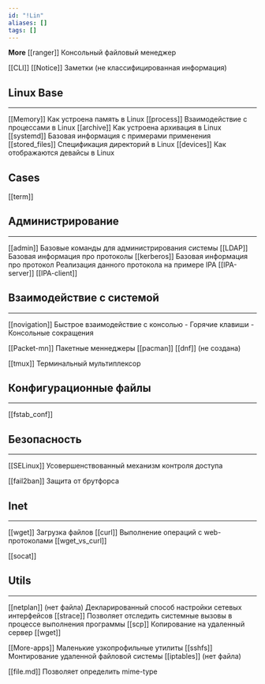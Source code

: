 ```yaml
---
id: "!Lin"
aliases: []
tags: []
---
```

**More**
[[ranger]]
    Консольный файловый менеджер

[[CLI]]
[[Notice]]
    Заметки (не классифицированная информация)


## Linux Base
---
[[Memory]]
    Как устроена память в Linux
[[process]]
    Взаимодействие с процессами в Linux
[[archive]]
    Как устроена архивация в Linux
[[systemd]]
    Базовая информация с примерами применения
[[stored_files]]
    Спецификация директорий в Linux
[[devices]]
    Как отображаются девайсы в Linux

## Cases
[[term]]


## Администрирование
---
[[admin]]
    Базовые команды для администрирования системы
[[LDAP]]
    Базовая информация про протоколы
[[kerberos]]
    Базовая информация про протокол
    Реализация данного протокола на примере IPA
    [[IPA-server]]
    [[IPA-client]]


## Взаимодействие с системой
---
[[novigation]]
    Быстрое взаимодействие с консолью
    - Горячие клавиши
    - Консольные сокращения

[[Packet-mn]]
    Пакетные меннеджеры
    [[pacman]]
    [[dnf]] (не создана)

[[tmux]]
    Терминальный мультиплексор


## Конфигурационные файлы
---
[[fstab_conf]]


## Безопасность
---
[[SELinux]]
Усовершенствованный механизм контроля доступа

[[fail2ban]]
    Защита от брутфорса


## Inet
---
[[wget]]
    Загрузка файлов
[[curl]]
    Выполнение операций с web-протоколами
[[wget_vs_curl]]

[[socat]]


## Utils
---
[[netplan]] (нет файла)
    Декларированный способ настройки сетевых интерфейсов
[[strace]]
    Позволяет отследить системные вызовы в процессе выполнения программы
[[scp]]
    Копирование на удаленный сервер
[[wget]]

[[More-apps]]
    Маленькие узкопрофильные утилиты
[[sshfs]]
    Монтирование удаленной файловой системы
[[iptables]] (нет файла)

[[file.md]]
    Позволяет определить mime-type
